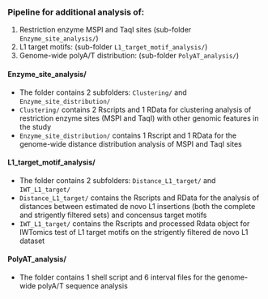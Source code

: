 ### Pipeline for additional analysis of: 
1. Restriction enzyme MSPI and TaqI sites (sub-folder `Enzyme_site_analysis/`)
2. L1 target motifs: (sub-folder `L1_target_motif_analysis/`)
3. Genome-wide polyA/T distribution: (sub-folder `PolyAT_analysis/`)

#### Enzyme_site_analysis/
- The folder contains 2 subfolders: `Clustering/` and `Enzyme_site_distribution/`
- `Clustering/` contains 2 Rscripts and 1 RData for clustering analysis of restriction enzyme sites (MSPI and TaqI) with other genomic features in the study
- `Enzyme_site_distribution/` contains 1 Rscript and 1 RData for the genome-wide distance distribution analysis of MSPI and TaqI sites

#### L1_target_motif_analysis/
- The folder contains 2 subfolders: `Distance_L1_target/` and `IWT_L1_target/`
- `Distance_L1_target/` contains the Rscripts and RData for the analysis of distances between estimated de novo L1 insertions (both the complete and strigently filtered sets) and concensus target motifs 
- `IWT_L1_target/` contains the Rscripts and processed Rdata object for IWTomics test of L1 target motifs on the strigently filtered de novo L1 dataset

#### PolyAT_analysis/
- The folder contains 1 shell script and 6 interval files for the genome-wide polyA/T sequence analysis 

